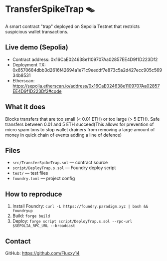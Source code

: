 # TransferSpikeTrap 🪤

A smart contract "trap" deployed on Sepolia Testnet that restricts suspicious wallet transactions.

## Live demo (Sepolia)
- Contract address: 0x16CaE024638e1109707Aa02857EE4D9f1D223Df2  
- Deployment TX: 0x6570684dbb3d2616f42694a1e71c9eeddf7e873c5a2d427ecc905c56934b8531  
- Etherscan: https://sepolia.etherscan.io/address/0x16CaE024638e1109707Aa02857EE4D9f1D223Df2#code

## What it does
Blocks transfers that are too small (< 0.01 ETH) or too large (> 5 ETH). Safe transfers between 0.01 and 5 ETH succeed(This allows for prevention of micro spam txns to stop wallet drainers from
removing a large amount of money in quick chain of events adding a line of defence)

## Files
- `src/TransferSpikeTrap.sol` — contract source
- `script/DeployTrap.s.sol` — Foundry deploy script
- `test/` — test files
- `foundry.toml` — project config

## How to reproduce
1. Install Foundry: `curl -L https://foundry.paradigm.xyz | bash && foundryup`
2. Build: `forge build`
3. Deploy: `forge script script/DeployTrap.s.sol --rpc-url $SEPOLIA_RPC_URL --broadcast`

## Contact
GitHub: https://github.com/Fluxxy14
